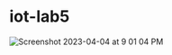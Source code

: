 # iot-lab5


![Screenshot 2023-04-04 at 9 01 04 PM](https://user-images.githubusercontent.com/3970349/229961824-074b121e-e876-48f8-b784-1912eb6c671b.png)

